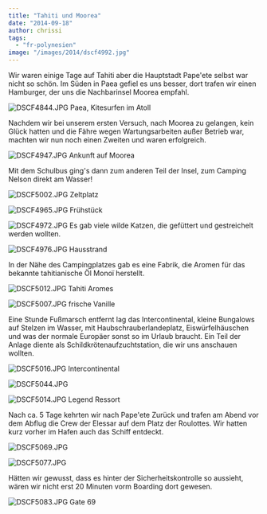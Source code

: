 ```yaml
---
title: "Tahiti und Moorea"
date: "2014-09-18"
author: chrissi
tags: 
  - "fr-polynesien"
image: "/images/2014/dscf4992.jpg"
---
```


Wir waren einige Tage auf Tahiti aber die Hauptstadt Pape'ete selbst war nicht so schön. Im Süden in Paea gefiel es uns besser, dort trafen wir einen Hamburger, der uns die Nachbarinsel Moorea empfahl.

![DSCF4844.JPG](/images/2014/dscf4844.jpg) Paea, Kitesurfen im Atoll

Nachdem wir bei unserem ersten Versuch, nach Moorea zu gelangen, kein Glück hatten und die Fähre wegen Wartungsarbeiten außer Betrieb war, machten wir nun noch einen Zweiten und waren erfolgreich.

![DSCF4947.JPG](/images/2014/dscf4947.jpg) Ankunft auf Moorea

Mit dem Schulbus ging's dann zum anderen Teil der Insel, zum Camping Nelson direkt am Wasser!

![DSCF5002.JPG](/images/2014/dscf5002.jpg) Zeltplatz

![DSCF4965.JPG](/images/2014/dscf4965.jpg) Frühstück

![DSCF4972.JPG](/images/2014/dscf4972.jpg) Es gab viele wilde Katzen, die gefüttert und gestreichelt werden wollten.

![DSCF4976.JPG](/images/2014/dscf4976.jpg) Hausstrand

In der Nähe des Campingplatzes gab es eine Fabrik, die Aromen für das bekannte tahitianische Öl Monoï herstellt.

![DSCF5012.JPG](/images/2014/dscf5012.jpg) Tahiti Aromes

![DSCF5007.JPG](/images/2014/dscf5007.jpg) frische Vanille

Eine Stunde Fußmarsch entfernt lag das Intercontinental, kleine Bungalows auf Stelzen im Wasser, mit Haubschrauberlandeplatz, Eiswürfelhäuschen und was der normale Europäer sonst so im Urlaub braucht. Ein Teil der Anlage diente als Schildkrötenaufzuchtstation, die wir uns anschauen wollten.

![DSCF5016.JPG](/images/2014/dscf5016.jpg) Intercontinental

![DSCF5044.JPG](/images/2014/dscf5044.jpg)

![DSCF5014.JPG](/images/2014/dscf5014.jpg) Legend Ressort

Nach ca. 5 Tage kehrten wir nach Pape'ete Zurück und trafen am Abend vor dem Abflug die Crew der Elessar auf dem Platz der Roulottes. Wir hatten kurz vorher im Hafen auch das Schiff entdeckt.

![DSCF5069.JPG](/images/2014/dscf5069.jpg)

![DSCF5077.JPG](/images/2014/dscf5077.jpg)

Hätten wir gewusst, dass es hinter der Sicherheitskontrolle so aussieht, wären wir nicht erst 20 Minuten vorm Boarding dort gewesen.

![DSCF5083.JPG](/images/2014/dscf5083.jpg) Gate 69
